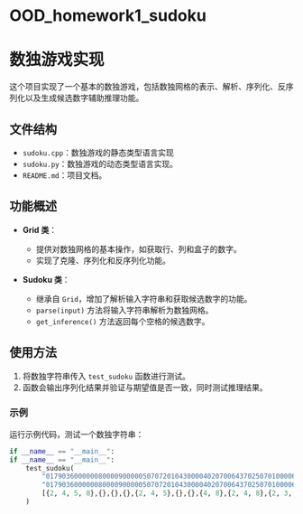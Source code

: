 # OOD_homework1_sudoku

# 数独游戏实现

这个项目实现了一个基本的数独游戏，包括数独网格的表示、解析、序列化、反序列化以及生成候选数字辅助推理功能。

## 文件结构
- `sudoku.cpp`：数独游戏的静态类型语言实现
- `sudoku.py`：数独游戏的动态类型语言实现。
- `README.md`：项目文档。

## 功能概述

- **Grid 类**：
  - 提供对数独网格的基本操作，如获取行、列和盒子的数字。
  - 实现了克隆、序列化和反序列化功能。

- **Sudoku 类**：
  - 继承自 `Grid`，增加了解析输入字符串和获取候选数字的功能。
  - `parse(input)` 方法将输入字符串解析为数独网格。
  - `get_inference()` 方法返回每个空格的候选数字。

## 使用方法

1. 将数独字符串传入 `test_sudoku` 函数进行测试。
2. 函数会输出序列化结果并验证与期望值是否一致，同时测试推理结果。

### 示例

运行示例代码，测试一个数独字符串：

```python
if __name__ == "__main__":
if __name__ == "__main__":
    test_sudoku(
        "017903600000080000900000507072010430000402070064370250701000065000030000005601720",
        "017903600000080000900000507072010430000402070064370250701000065000030000005601720",
        [{2, 4, 5, 8},{},{},{},{2, 4, 5},{},{},{4, 8},{2, 4, 8},{2, 3, 4, 5, 6},{2, 3, 4, 5},{3, 6},{1, 2, 5, 7},{},{4, 5, 6, 7},{1, 3, 9},{1, 4, 9},{1, 2, 3, 4, 9},{},{2, 3, 4, 8},{3, 6, 8},{1, 2},{2, 4, 6},{4, 6},{},{1, 4, 8},{},{5, 8},{},{},{5, 8},{},{5, 6, 8, 9},{},{},{6, 8, 9},{1, 3, 5, 8},{3, 5, 8, 9},{3, 8, 9},{},{5, 6, 9},{},{1, 8, 9},{},{1, 6, 8, 9},{1, 8},{},{},{},{},{8, 9},{},{},{1, 8, 9},{},{2, 3, 4, 8, 9},{},{2, 8},{2, 4, 9},{4, 8, 9},{3, 8, 9},{},{},{2, 4, 6, 8},{2, 4, 8, 9},{6, 8, 9},{2, 5, 7, 8},{},{4, 5, 7, 8, 9},{1, 8, 9},{1, 4, 8, 9},{1, 4, 8, 9},{3, 4, 8},{3, 4, 8, 9},{},{},{4, 9},{},{},{},{3, 4, 8, 9}]
    )
```
